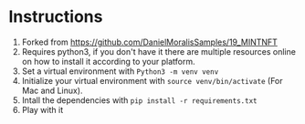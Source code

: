 # Instructions
1. Forked from https://github.com/DanielMoralisSamples/19_MINTNFT
2. Requires python3, if you don't have it there are multiple resources online on how to install it according to your platform.
3. Set a virtual environment with `Python3 -m venv venv`
4. Initialize your virtual environment with `source venv/bin/activate` (For Mac and Linux).
5. Intall the dependencies with `pip install -r requirements.txt`
6. Play with it